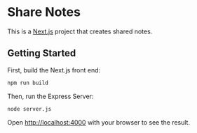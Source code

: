 # Share Notes
This is a [Next.js](https://nextjs.org) project that creates shared notes.

## Getting Started

First, build the Next.js front end:

```bash
npm run build
```

Then, run the Express Server:

```bash
node server.js
```

Open [http://localhost:4000](http://localhost:4000) with your browser to see the result.

